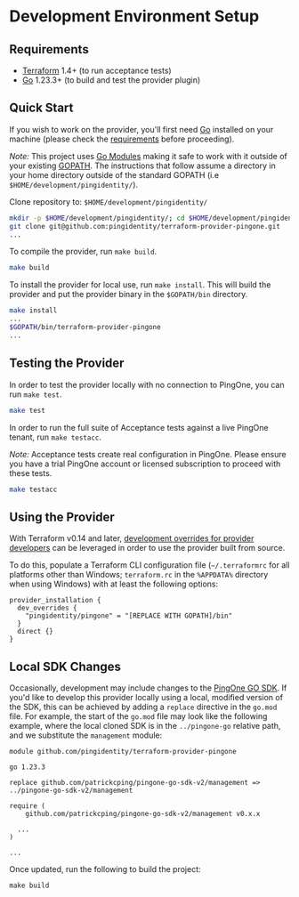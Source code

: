 # Development Environment Setup

## Requirements

- [Terraform](https://www.terraform.io/downloads.html) 1.4+ (to run acceptance tests)
- [Go](https://golang.org/doc/install) 1.23.3+ (to build and test the provider plugin)

## Quick Start

If you wish to work on the provider, you'll first need [Go](http://www.golang.org) installed on your machine (please check the [requirements](#requirements) before proceeding).

*Note:* This project uses [Go Modules](https://blog.golang.org/using-go-modules) making it safe to work with it outside of your existing [GOPATH](http://golang.org/doc/code.html#GOPATH). The instructions that follow assume a directory in your home directory outside of the standard GOPATH (i.e `$HOME/development/pingidentity/`).

Clone repository to: `$HOME/development/pingidentity/`

```sh
mkdir -p $HOME/development/pingidentity/; cd $HOME/development/pingidentity/
git clone git@github.com:pingidentity/terraform-provider-pingone.git
...
```

To compile the provider, run `make build`.

```sh
make build
```

To install the provider for local use, run `make install`. This will build the provider and put the provider binary in the `$GOPATH/bin` directory.

```sh
make install
...
$GOPATH/bin/terraform-provider-pingone
...
```

## Testing the Provider

In order to test the provider locally with no connection to PingOne, you can run `make test`.

```sh
make test
```

In order to run the full suite of Acceptance tests against a live PingOne tenant, run `make testacc`.

*Note:* Acceptance tests create real configuration in PingOne.  Please ensure you have a trial PingOne account or licensed subscription to proceed with these tests.

```sh
make testacc
```

## Using the Provider

With Terraform v0.14 and later, [development overrides for provider developers](https://www.terraform.io/docs/cli/config/config-file.html#development-overrides-for-provider-developers) can be leveraged in order to use the provider built from source.

To do this, populate a Terraform CLI configuration file (`~/.terraformrc` for all platforms other than Windows; `terraform.rc` in the `%APPDATA%` directory when using Windows) with at least the following options:

```hcl
provider_installation {
  dev_overrides {
    "pingidentity/pingone" = "[REPLACE WITH GOPATH]/bin"
  }
  direct {}
}
```

## Local SDK Changes

Occasionally, development may include changes to the [PingOne GO SDK](https://github.com/patrickcping/pingone-go-sdk-v2). If you'd like to develop this provider locally using a local, modified version of the SDK, this can be achieved by adding a `replace` directive in the `go.mod` file.  For example, the start of the `go.mod` file may look like the following example, where the local cloned SDK is in the `../pingone-go` relative path, and we substitute the `management` module:

```
module github.com/pingidentity/terraform-provider-pingone

go 1.23.3

replace github.com/patrickcping/pingone-go-sdk-v2/management => ../pingone-go-sdk-v2/management

require (
	github.com/patrickcping/pingone-go-sdk-v2/management v0.x.x
  
  ...
)

...
```

Once updated, run the following to build the project:

```shell
make build
```
